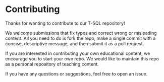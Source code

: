 # Contributing

Thanks for wanting to contribute to our T-SQL repository!

We welcome submissions that fix typos and correct wrong or misleading content. All you need to do is fork the repo, make a single commit with a concise, descriptive message, and then submit it as a pull request.

If you are interested in contributing your own educational content, we encourage you to start your own repo. We would like to maintain this repo as a personal repository of teaching content.

If you have any questions or suggestions, feel free to open an issue.
